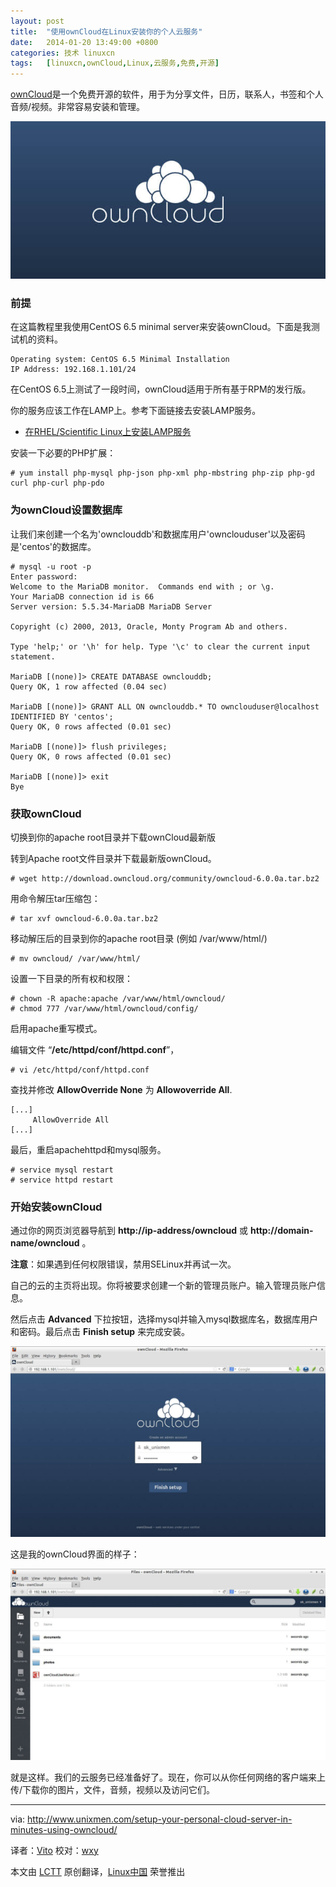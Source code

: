 ```yaml
---
layout: post
title:	"使用ownCloud在Linux安装你的个人云服务"
date:	2014-01-20 13:49:00 +0800 
categories:	技术 linuxcn 
tags:	[linuxcn,ownCloud,Linux,云服务,免费,开源]
---
```



[ownCloud](https://owncloud.org/)是一个免费开源的软件，用于为分享文件，日历，联系人，书签和个人音频/视频。非常容易安装和管理。


![](/Asserts/Images/album/201401/20/134529hs14h6htegi1dtsh.jpg)


### 前提


在这篇教程里我使用CentOS 6.5 minimal server来安装ownCloud。下面是我测试机的资料。



```
Operating system: CentOS 6.5 Minimal Installation
IP Address: 192.168.1.101/24

```

在CentOS 6.5上测试了一段时间，ownCloud适用于所有基于RPM的发行版。


你的服务应该工作在LAMP上。参考下面链接去安装LAMP服务。


* [在RHEL/Scientific Linux上安装LAMP服务](http://www.unixmen.com/install-lamp-apache-with-mariadb-and-php-on-centosrhelscientific-linux-6/)


安装一下必要的PHP扩展：



```
# yum install php-mysql php-json php-xml php-mbstring php-zip php-gd curl php-curl php-pdo

```

### 为ownCloud设置数据库


让我们来创建一个名为'ownclouddb'和数据库用户'ownclouduser'以及密码是'centos'的数据库。



```
# mysql -u root -p
Enter password: 
Welcome to the MariaDB monitor.  Commands end with ; or \g.
Your MariaDB connection id is 66
Server version: 5.5.34-MariaDB MariaDB Server

Copyright (c) 2000, 2013, Oracle, Monty Program Ab and others.

Type 'help;' or '\h' for help. Type '\c' to clear the current input statement.

MariaDB [(none)]> CREATE DATABASE ownclouddb;
Query OK, 1 row affected (0.04 sec)

MariaDB [(none)]> GRANT ALL ON ownclouddb.* TO ownclouduser@localhost IDENTIFIED BY 'centos';
Query OK, 0 rows affected (0.01 sec)

MariaDB [(none)]> flush privileges;
Query OK, 0 rows affected (0.01 sec)

MariaDB [(none)]> exit
Bye

```

### 获取ownCloud


切换到你的apache root目录并下载ownCloud最新版


转到Apache root文件目录并下载最新版ownCloud。



```
# wget http://download.owncloud.org/community/owncloud-6.0.0a.tar.bz2

```

用命令解压tar压缩包：



```
# tar xvf owncloud-6.0.0a.tar.bz2

```

移动解压后的目录到你的apache root目录 (例如 /var/www/html/)



```
# mv owncloud/ /var/www/html/

```

设置一下目录的所有权和权限：



```
# chown -R apache:apache /var/www/html/owncloud/
# chmod 777 /var/www/html/owncloud/config/

```

启用apache重写模式。


编辑文件 “**/etc/httpd/conf/httpd.conf**”，



```
# vi /etc/httpd/conf/httpd.conf

```

查找并修改 **AllowOverride None** 为 **Allowoverride All**.



```
[...]
     AllowOverride All
[...]

```

最后，重启apachehttpd和mysql服务。



```
# service mysql restart
# service httpd restart

```

### 开始安装ownCloud


通过你的网页浏览器导航到 **http://ip-address/owncloud** 或 **http://domain-name/owncloud** 。


**注意**：如果遇到任何权限错误，禁用SELinux并再试一次。


自己的云的主页将出现。你将被要求创建一个新的管理员账户。输入管理员账户信息。


然后点击 **Advanced** 下拉按钮，选择mysql并输入mysql数据库名，数据库用户和密码。最后点击 **Finish setup** 来完成安装。


![](/Asserts/Images/album/201401/20/134543b22bmffbm2z2fb23.jpg)


这是我的ownCloud界面的样子：


![](/Asserts/Images/album/201401/20/1345452z04zu1022pu4f6p.jpg)


就是这样。我们的云服务已经准备好了。现在，你可以从你任何网络的客户端来上传/下载你的图片，文件，音频，视频以及访问它们。




---


via: <http://www.unixmen.com/setup-your-personal-cloud-server-in-minutes-using-owncloud/>


译者：[Vito](https://github.com/vito-L) 校对：[wxy](https://github.com/wxy)


本文由 [LCTT](https://github.com/LCTT/TranslateProject) 原创翻译，[Linux中国](http://linux.cn/) 荣誉推出

